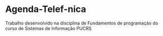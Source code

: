 # Agenda-Telef-nica
Trabalho desenvolvido na disciplina de Fundamentos de programação do curso de Sistemas de Informação PUCRS
